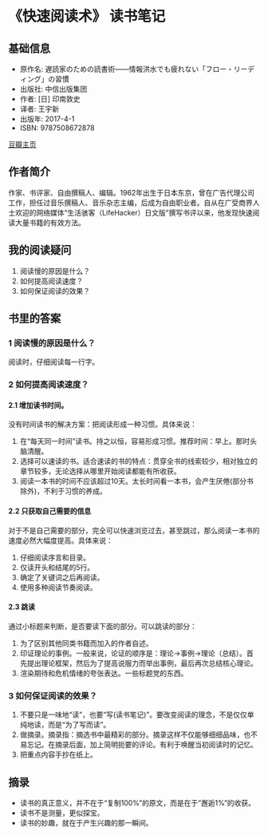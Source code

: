 # 《快速阅读术》 读书笔记
## 基础信息
* 原作名: 遅読家のための読書術――情報洪水でも疲れない「フロー・リーディング」の習慣
* 出版社: 中信出版集团
* 作者: [日] 印南敦史
* 译者: 王宇新
* 出版年: 2017-4-1
* ISBN: 9787508672878

[豆瓣主页](https://book.douban.com/subject/27032526/)

## 作者简介
作家、书评家、自由撰稿人、编辑。1962年出生于日本东京，曾在广告代理公司工作，担任过音乐撰稿人、音乐杂志主编，后成为自由职业者。自从在广受商界人士欢迎的网络媒体“生活骇客（LifeHacker）日文版”撰写书评以来，他发现快速阅读大量书籍的有效方法。

## 我的阅读疑问
1. 阅读慢的原因是什么？
2. 如何提高阅读速度？
3. 如何保证阅读的效果？

## 书里的答案
### 1 阅读慢的原因是什么？
阅读时，仔细阅读每一行字。

### 2 如何提高阅读速度？
#### 2.1 增加读书时间。
没有时间读书的解决方案：把阅读形成一种习惯。具体来说：

1. 在“每天同一时间”读书。持之以恒，容易形成习惯。推荐时间：早上。那时头脑清醒。
2. 选择可以速读的书。适合速读的书的特点：贯穿全书的线索较少，相对独立的章节较多，无论选择从哪里开始阅读都能有所收获。
3. 阅读一本书的时间不应该超过10天。太长时间看一本书，会产生厌倦(部分书除外)，不利于习惯的养成。

#### 2.2 只获取自己需要的信息
对于不是自己需要的部分，完全可以快速浏览过去，甚至跳过，那么阅读一本书的速度必然大幅度提高。具体来说：

1. 仔细阅读序言和目录。
2. 仅读开头和结尾的5行。
3. 确定了关键词之后再阅读。
4. 使用多种阅读节奏阅读。

#### 2.3 跳读
通过小标题来判断，是否要读下面的部分。可以跳读的部分：

1. 为了区别其他同类书籍而加入的作者自述。
2. 印证理论的事例。一般来说，论证的顺序是：理论→事例→理论（总结）。首先提出理论框架，然后为了提高说服力而举出事例，最后再次总结核心理论。
3. 渲染期待和危机情绪的夸张表达。一些标题党的东西。

### 3 如何保证阅读的效果？
1. 不要只是一味地“读”，也要“写(读书笔记)”。要改变阅读的理念，不是仅仅单纯地读，而是“为了写而读”。  
2. 做摘录。摘录指：摘选书中最精彩的部分。摘录这样不仅能够细细品味，也不易忘记。在摘录后面，加上简明扼要的评论。有利于唤醒当初阅读时的记忆。  
3. 把重点内容手抄在纸上。

## 摘录
* 读书的真正意义，并不在于“复制100%”的原文，而是在于“邂逅1%”的收获。
* 读书不是测量，更似探宝。
* 读书的妙趣，就在于产生兴趣的那一瞬间。
